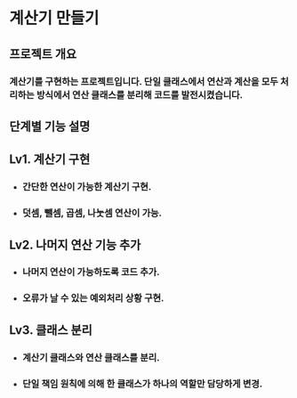# 계산기 만들기

## 프로젝트 개요

### 계산기를 구현하는 프로젝트입니다. 단일 클래스에서 연산과 계산을 모두 처리하는 방식에서 연산 클래스를 분리해 코드를 발전시켰습니다.

단계별 기능 설명
---
## Lv1. 계산기 구현

- ### 간단한 연산이 가능한 계산기 구현.
- ### 덧셈, 뺄셈, 곱셈, 나눗셈 연산이 가능.


## Lv2. 나머지 연산 기능 추가

- ### 나머지 연산이 가능하도록 코드 추가.
- ### 오류가 날 수 있는 예외처리 상황 구현.

## Lv3. 클래스 분리

- ### 계산기 클래스와 연산 클래스를 분리.
- ### 단일 책임 원칙에 의해 한 클래스가 하나의 역할만 담당하게 변경.





